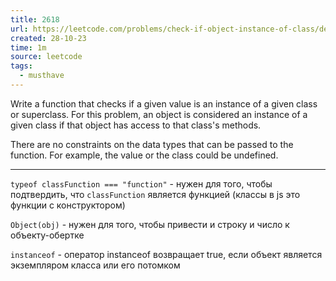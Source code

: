```yaml
---
title: 2618
url: https://leetcode.com/problems/check-if-object-instance-of-class/description/
created: 28-10-23
time: 1m
source: leetcode
tags:
  - musthave
---
```


Write a function that checks if a given value is an instance of a given class or superclass. For this problem, an object is considered an instance of a given class if that object has access to that class's methods.

There are no constraints on the data types that can be passed to the function. For example, the value or the class could be undefined.

---

`typeof classFunction === "function"` - нужен для того, чтобы подтвердить, что `classFunction` является функцией (классы в js это функции с конструктором)

`Object(obj)` - нужен для того, чтобы привести и строку и число к объекту-обертке

`instanceof` - оператор instanceof возвращает true, если объект является экземпляром класса или его потомком